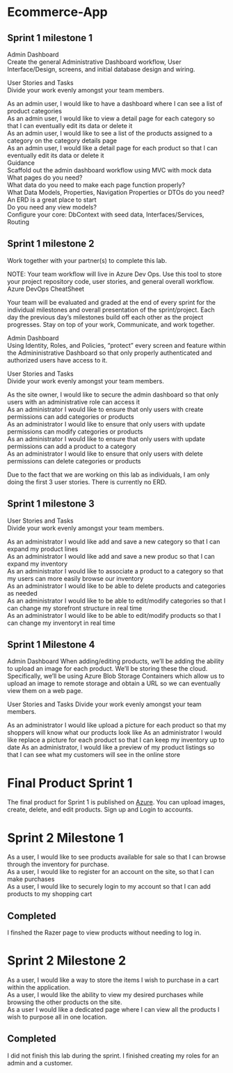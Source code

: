 # Ecommerce-App
## Sprint 1 milestone 1

Admin Dashboard  
Create the general Administrative Dashboard workflow, User Interface/Design, screens, and initial database design and wiring.  

User Stories and Tasks  
Divide your work evenly amongst your team members.  

As an admin user, I would like to have a dashboard where I can see a list of product categories  
As an admin user, I would like to view a detail page for each category so that I can eventually edit its data or delete it  
As an admin user, I would like to see a list of the products assigned to a category on the category details page  
As an admin user, I would like a detail page for each product so that I can eventually edit its data or delete it  
Guidance  
Scaffold out the admin dashboard workflow using MVC with mock data  
What pages do you need?  
What data do you need to make each page function properly?  
What Data Models, Properties, Navigation Properties or DTOs do you need?  
An ERD is a great place to start  
Do you need any view models?  
Configure your core: DbContext with seed data, Interfaces/Services, Routing  

## Sprint 1 milestone 2

Work together with your partner(s) to complete this lab.  

NOTE: Your team workflow will live in Azure Dev Ops. Use this tool to store your project repository code, user stories, and general overall workflow. Azure DevOps CheatSheet  

Your team will be evaluated and graded at the end of every sprint for the individual milestones and overall presentation of the sprint/project. Each day the previous day’s milestones build off each other as the project progresses. Stay on top of your work, Communicate, and work together.  

Admin Dashboard  
Using Identity, Roles, and Policies, “protect” every screen and feature within the Admininistrative Dashboard so that only properly authenticated and authorized users have access to it.  

User Stories and Tasks  
Divide your work evenly amongst your team members.  

As the site owner, I would like to secure the admin dashboard so that only users with an administrative role can access it  
As an administrator I would like to ensure that only users with create permissions can add categories or products  
As an administrator I would like to ensure that only users with update permissions can modify categories or products  
As an administrator I would like to ensure that only users with update permissions can add a product to a category  
As an administrator I would like to ensure that only users with delete permissions can delete categories or products   

Due to the fact that we are working on this lab as individuals, I am only doing the first 3 user stories. There is currently no ERD. 




## Sprint 1 milestone 3

User Stories and Tasks  
Divide your work evenly amongst your team members.  
  
As an administrator I would like add and save a new category so that I can expand my product lines  
As an administrator I would like add and save a new produc so that I can expand my inventory  
As an administrator I would like to associate a product to a category so that my users can more easily browse our inventory  
As an administrator I would like to be able to delete products and categories as needed  
As an administrator I would like to be able to edit/modify categories so that I can change my storefront structure in real time  
As an administrator I would like to be able to edit/modify products so that I can change my inventoryt in real time  

## Sprint 1 Milestone 4

Admin Dashboard
When adding/editing products, we’ll be adding the ability to upload an image for each product. We’ll be storing these the cloud. Specifically, we’ll be using Azure Blob Storage Containers which allow us to upload an image to remote storage and obtain a URL so we can eventually view them on a web page.

User Stories and Tasks
Divide your work evenly amongst your team members.

As an administrator I would like upload a picture for each product so that my shoppers will know what our products look like
As an administrator I would like replace a picture for each product so that I can keep my inventory up to date
As an administrator, I would like a preview of my product listings so that I can see what my customers will see in the online store



# Final Product Sprint 1

The final product for Sprint 1 is published on [Azure](https://ecommerce-lab.azurewebsites.net/). You can upload images, create, delete, and edit products. Sign up and Login to accounts. 



# Sprint 2 Milestone 1 
As a user, I would like to see products available for sale so that I can browse through the inventory for purchase.  
As a user, I would like to register for an account on the site, so that I can make purchases  
As a user, I would like to securely login to my account so that I can add products to my shopping cart  

## Completed
I finshed the Razer page to view products without needing to log in. 



# Sprint 2 Milestone 2
As a user, I would like a way to store the items I wish to purchase in a cart within the application.    
As a user, I would like the ability to view my desired purchases while browsing the other products on the site.  
As a user I would like a dedicated page where I can view all the products I wish to purpose all in one location.  

## Completed
I did not finish this lab during the sprint. I finished creating my roles for an admin and a customer. 